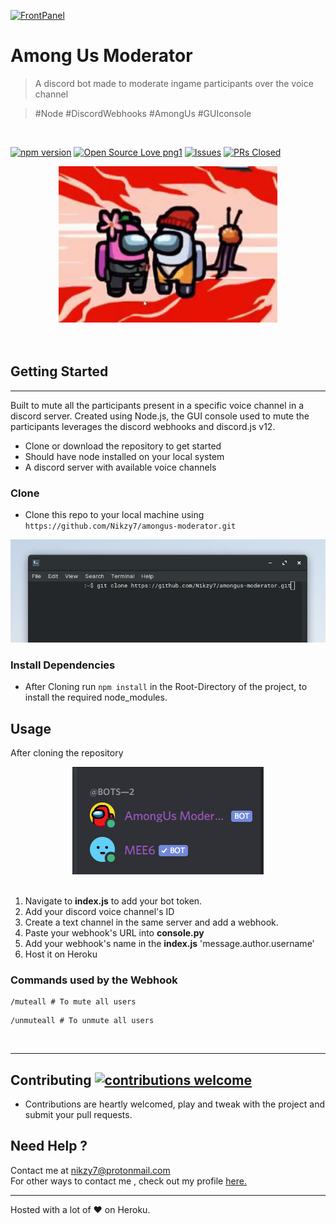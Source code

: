 [![FrontPanel](https://modusgames.com/wp-content/uploads/2019/05/Discord_Banner_820x312.jpg)]()
# Among Us Moderator

> A discord bot made to moderate ingame participants over the voice channel

> #Node #DiscordWebhooks #AmongUs #GUIconsole

<br>

[![npm version](https://img.shields.io/npm/v/discord.js.svg?maxAge=3600)](https://badge.fury.io/js/discord.js) [![Open Source Love png1](https://badges.frapsoft.com/os/v1/open-source.png?v=103)](https://github.com/ellerbrock/open-source-badges/) [![Issues](https://img.shields.io/github/issues/Nikzy7/amongus-moderator)](https://github.com/Nikzy7/amongus-moderator/issues) [![PRs Closed](https://img.shields.io/github/issues-pr-closed/Nikzy7/amongus-moderator)](https://github.com/Nikzy7/amongus-moderator/pulls)


<div align="center">
  <img  width="350" height ="250" src="imposter.gif">
</div><br><br>


## Getting Started
-----
Built to mute all the participants present in a specific voice channel in a discord server. Created using Node.js, the GUI console used to mute the participants leverages the discord webhooks and discord.js v12.

- Clone or download the repository to get started
- Should have node installed on your local system
- A discord server with available voice channels


### Clone

- Clone this repo to your local machine using `https://github.com/Nikzy7/amongus-moderator.git`

![gitClone](gitClone30.png)

### Install Dependencies

- After Cloning run  `npm install` in the Root-Directory of the project, to install the required node_modules.
## Usage
  After cloning the repository


<div align="center">
  <img src="online.PNG">
</div>
<br>

1. Navigate to __index.js__ to add your bot token.
2. Add your discord voice channel's ID
3. Create a text channel in the same server and add a webhook.
4. Paste your webhook's URL into __console.py__
5. Add your webhook's name in the __index.js__ 'message.author.username'
5. Host it on Heroku

### Commands used by the Webhook
```
/muteall # To mute all users
```
```
/unmuteall # To unmute all users
```
<br>

---

## Contributing [![contributions welcome](https://img.shields.io/badge/contributions-welcome-brightgreen.svg?style=flat)](https://github.com/dwyl/esta/issues)
- Contributions are heartly welcomed, play and tweak with the project and submit your pull requests.


## Need Help ?

Contact me at nikzy7@protonmail.com <br>
For other ways to contact me , check out my profile [here.](https://github.com/Nikzy7)


---
Hosted with a lot of ❤️ on Heroku.
